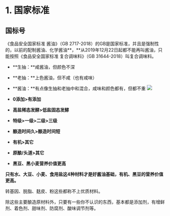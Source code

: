 # 1.  国家标准

## 国标号
《食品安全国家标准 酱油》（GB 2717-2018）的GB是国家标准，并且是强制性的，以前的配制酱油、化学酱油**，**从2019年12月22日起都不能再叫酱油，只能按照《食品安全国家标准 复合调味料》（GB 31644-2018）叫复合调味料。

-   **生抽：**咸酱油，但颜色不深
-   **老抽：**上色酱油，但不咸（也有咸味）
-   **酱油：**有点像生抽和老抽中和混合，咸味和颜色都有，但都不重
![](Pasted%20image%2020230102142806.png)


-   **0添加>有添加**
-   **高盐稀态发酵>低盐固态发酵**
-   **特级>一级>二级>三级**
-   **酿造时间久>酿造时间短**
-   **有机>其它**
-   **原酿/头道>其它**
-   **黑豆、黑小麦营养价值更高**

**只有水、大豆、小麦、食用盐这4种材料才是好酱油基础，有机、黑豆的营养价值更高。**

转基因、脱脂、麸皮、粉这些都称不上优质材料。

除这些主要酿造原材料外，只要有一些你不认识的东西，基本都是添加剂，有增鲜剂、着色剂、甜味剂、防腐剂、酸味调节剂等。